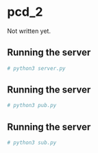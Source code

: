 # pcd_2

Not written yet.

## Running the server
```bash {cmd}
# python3 server.py
```
## Running the server
```bash {cmd}
# python3 pub.py
```
## Running the server
```bash {cmd}
# python3 sub.py
```
